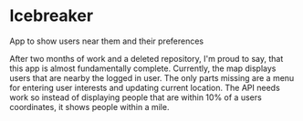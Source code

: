 # Icebreaker
App to show users near them and their preferences


After two months of work and a deleted repository, I'm proud to say, that this app is almost fundamentally complete.  Currently, the map displays users that are nearby the logged in user.  The only parts missing are a menu for entering user interests and updating current location.  The API needs work so instead of displaying people that are within 10% of a users coordinates, it shows people within a mile.
